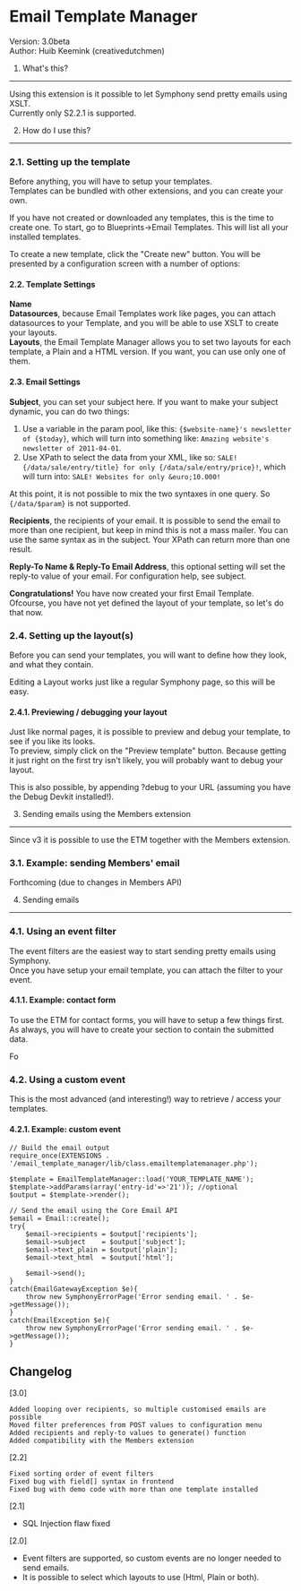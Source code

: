 Email Template Manager
===========================

Version:	3.0beta   
Author:		Huib Keemink (creativedutchmen)

1. What's this?
------------------------

Using this extension is it possible to let Symphony send pretty emails using XSLT.   
Currently only S2.2.1 is supported.

2. How do I use this?
--------------------

### 2.1. Setting up the template

Before anything, you will have to setup your templates.   
Templates can be bundled with other extensions, and you can create your own.

If you have not created or downloaded any templates, this is the time to create one.
To start, go to Blueprints->Email Templates. This will list all your installed templates.

To create a new template, click the "Create new" button. You will be presented by a configuration screen with a number of options:

#### 2.2. Template Settings

**Name**   
**Datasources**, because Email Templates work like pages, you can attach datasources to your Template, and you will be able to use XSLT to create your layouts.   
**Layouts**, the Email Template Manager allows you to set two layouts for each template, a Plain and a HTML version. If you want, you can use only one of them.

#### 2.3. Email Settings

**Subject**, you can set your subject here. If you want to make your subject dynamic, you can do two things:   

1.	Use a variable in the param pool, like this: `{$website-name}'s newsletter of {$today}`, which will turn into something like: `Amazing website's newsletter of 2011-04-01`.
2.	Use XPath to select the data from your XML, like so: `SALE! {/data/sale/entry/title} for only {/data/sale/entry/price}!`, which will turn into: `SALE! Websites for only &euro;10.000!`

At this point, it is not possible to mix the two syntaxes in one query. So `{/data/$param}` is not supported.

**Recipients**, the recipients of your email. It is possible to send the email to more than one recipient, but keep in mind this is not a mass mailer.
You can use the same syntax as in the subject. Your XPath can return more than one result.

**Reply-To Name &amp; Reply-To Email Address**, this optional setting will set the reply-to value of your email. For configuration help, see subject.

**Congratulations!** You have now created your first Email Template.   
Ofcourse, you have not yet defined the layout of your template, so let's do that now.

### 2.4. Setting up the layout(s)

Before you can send your templates, you will want to define how they look, and what they contain.

Editing a Layout works just like a regular Symphony page, so this will be easy.

#### 2.4.1. Previewing / debugging your layout

Just like normal pages, it is possible to preview and debug your template, to see if you like its looks.   
To preview, simply click on the "Preview template" button. Because getting it just right on the first try isn't likely, you will probably want to debug your layout.

This is also possible, by appending ?debug to your URL (assuming you have the Debug Devkit installed!).

3. Sending emails using the Members extension
-------------------------

Since v3 it is possible to use the ETM together with the Members extension.

### 3.1. Example: sending Members' email ###

Forthcoming (due to changes in Members API)

4. Sending emails
--------------------

### 4.1. Using an event filter

The event filters are the easiest way to start sending pretty emails using Symphony.   
Once you have setup your email template, you can attach the filter to your event.

#### 4.1.1. Example: contact form ####

To use the ETM for contact forms, you will have to setup a few things first.
As always, you will have to create your section to contain the submitted data.

Fo

### 4.2. Using a custom event

This is the most advanced (and interesting!) way to retrieve / access your templates.   

#### 4.2.1. Example: custom event

    // Build the email output
    require_once(EXTENSIONS . '/email_template_manager/lib/class.emailtemplatemanager.php');
    
    $template = EmailTemplateManager::load('YOUR_TEMPLATE_NAME');
    $template->addParams(array('entry-id'=>'21')); //optional
    $output = $template->render();
    
    // Send the email using the Core Email API
    $email = Email::create();
    try{
        $email->recipients = $output['recipients'];
        $email->subject    = $output['subject'];
        $email->text_plain = $output['plain'];
        $email->text_html  = $output['html'];
    
        $email->send();
    }
    catch(EmailGatewayException $e){
        throw new SymphonyErrorPage('Error sending email. ' . $e->getMessage());
    }
    catch(EmailException $e){
        throw new SymphonyErrorPage('Error sending email. ' . $e->getMessage());
    }

Changelog
-----------------------

[3.0]
	
	Added looping over recipients, so multiple customised emails are possible
	Moved filter preferences from POST values to configuration menu
	Added recipients and reply-to values to generate() function
	Added compatibility with the Members extension

[2.2]

    Fixed sorting order of event filters
    Fixed bug with field[] syntax in frontend
    Fixed bug with demo code with more than one template installed

[2.1]   

 - SQL Injection flaw fixed
 
[2.0]   

 - Event filters are supported, so custom events are no longer needed to send emails.
 - It is possible to select which layouts to use (Html, Plain or both).
